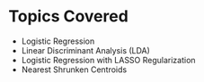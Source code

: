 # Topics Covered

- Logistic Regression
- Linear Discriminant Analysis (LDA)
- Logistic Regression with LASSO Regularization
- Nearest Shrunken Centroids